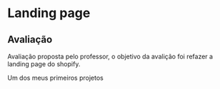 # Landing page
## Avaliação
<p> Avaliação proposta pelo professor, o objetivo da avalição foi refazer a landing page do shopify. </p>
<p> Um dos meus primeiros projetos </p>
